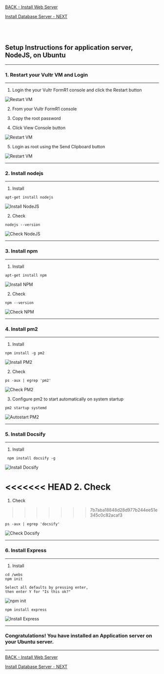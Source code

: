 <!-- ------------------------------------------------------------------------- -->

<div class="page-back">

[BACK - Install Web Server     ](/Setup/fr0303_Setup-Web-Server-Ubuntu.md)
</div><div class="page-next">

[Install Database Server - NEXT](/Setup/fr0305_Setup-Data-Server-Ubuntu.md)
</div><div style="margin-top:35px">&nbsp;</div>

<!-- ------------------------------------------------------------------------- -->


## Setup Instructions for application server, NodeJS, on Ubuntu

----
### 1. Restart your Vultr VM and Login
----
1. Login the your Vultr FormR1 console and click the Restart button

![Restart VM](./images/fr0300-01_restart-vm.png "Restart VM")

2. From your Vultr FormR1 console
 
3. Copy the root password
 
4. Click View Console button
 
![Restart VM](./images/fr0300-01_restart-vm1.png "Restart VM")

5. Login as root using the Send Clipboard button

![Restart VM](./images/fr0300-01_restart-vm2.png "Restart VM")

----
### 2. Install nodejs
----

1. Install
```
apt-get install nodejs
```

![Install NodeJS](./images/fr0304-01_Ubuntu-install-nodejs.png "Install NodeJS")

2. Check
```
nodejs --version
```

![Check NodeJS](./images/fr0304-02_Ubuntu-check-nodejs.png "Check NodeJS")

----
### 3. Install npm
----

1. Install
```
apt-get install npm
```

![Install NPM](./images/fr0304-03_Ubuntu-install-npm.png "Install NPM")

2. Check
```
npm --version
```

![Check NPM](./images/fr0304-04_Ubuntu-check-npm.png "Check NPM")

----
### 4. Install  pm2
----

1. Install
```
npm install -g pm2
```

![Install PM2](./images/fr0304-05_Ubuntu-install-pm2.png "Install PM2")

2. Check
```
ps -aux | egrep 'pm2'
```

![Check PM2](./images/fr0304-06_Ubuntu-check-pm2.png "Check PM2")

3. Configure pm2 to start automatically on system startup
```
pm2 startup systemd
```

![Autostart PM2](./images/fr0304-07_Ubuntu-autostart-pm2.png "Autostart PM2")

----
### 5. Install Docsify
----

1. Install

```
 npm install docsify -g
```

![Install Docsify](./images/fr0304-08_Ubuntu-install-docsify.png "Install Docsify")

<<<<<<< HEAD
2. Check
=======
1. Check
>>>>>>> 7b7aba18848d28d977b244ee51e345c0c82acaf3
```
ps -aux | egrep 'docsify'
```

![Check Docsify](./images/fr0304-09_Ubuntu-check-docsify.png "Check Docsify")

----
### 6. Install Express
----

1. Install 
```
cd /webs
npm init

Select all defaults by pressing enter,
then enter Y for "Is this ok?"
```

![npm init](./images/fr0304-10_Ubuntu-npm-init.png "npm init")

```
npm install express
```

![Install Express](./images/fr0304-11_Ubuntu-install-express.png "Install Express")

----
### Congratulations! You have installed an Application server on your Ubuntu server.
----

<!-- ------------------------------------------------------------------------- -->

<div class="page-back">

[BACK - Install Web Server     ](/Setup/fr0303_Setup-Web-Server-Ubuntu.md)
</div><div class="page-next">

[Install Database Server - NEXT](/Setup/fr0305_Setup-Data-Server-Ubuntu.md)
</div>

<!-- ------------------------------------------------------------------------- -->

